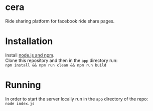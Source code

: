 # cera
Ride sharing platform for facebook ride share pages.

# Installation  
Install [node.js and npm](https://docs.npmjs.com/getting-started/what-is-npm).  
Clone this repository and then in the `app` directory run:  
`npm install && npm run clean && npm run build`  
# Running
In order to start the server locally run in the `app` directory of the repo:  
`node index.js`  
